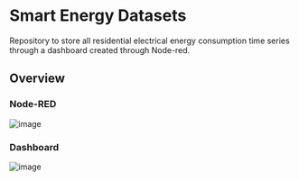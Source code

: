 # Smart Energy Datasets

Repository to store all residential electrical energy consumption time series through a dashboard created through Node-red.

## Overview

### Node-RED

![image](https://user-images.githubusercontent.com/23506996/155858253-6545d070-567d-4378-88a1-7d191c7b8850.png)

### Dashboard

![image](https://user-images.githubusercontent.com/23506996/155858287-3e36718b-79c4-421c-a50d-69865db086a5.png)
